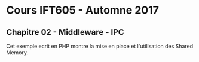 # Cours IFT605 - Automne 2017
## Chapitre 02 - Middleware - IPC

Cet exemple ecrit en PHP montre la mise en place et l'utilisation des Shared Memory.

